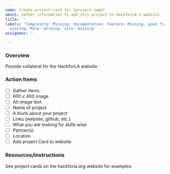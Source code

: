 ```yaml
---
name: Create project card for [project name]
about: Gather information to add this project to HackforLA's website
title: ''
labels: 'Complexity: Missing, documentation, Feature: Missing, good first issue, milestone:
  missing, Role: missing, size: missing'
assignees: ''

---
```


### Overview
Provide collateral for the HackforLA website

### Action Items
- [ ]   Gather items
  - [ ]  600 x 400 image
  - [ ]  Alt image text
  - [ ]  Name of project
  - [ ]  A blurb about your project
  - [ ]  Links (website, github, etc.)
  - [ ]  What you are looking for skills wise
  - [ ]  Partner(s)
  - [ ]  Location
- [ ]   Add project Card to website

### Resources/Instructions
See project cards on the hackforla.org website for examples
